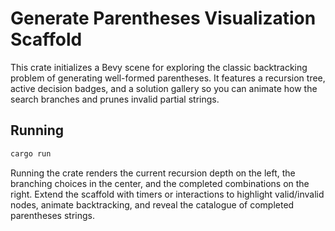 # Generate Parentheses Visualization Scaffold

This crate initializes a Bevy scene for exploring the classic backtracking problem of generating well-formed parentheses. It features a recursion tree, active decision badges, and a solution gallery so you can animate how the search branches and prunes invalid partial strings.

## Running

```sh
cargo run
```

Running the crate renders the current recursion depth on the left, the branching choices in the center, and the completed combinations on the right. Extend the scaffold with timers or interactions to highlight valid/invalid nodes, animate backtracking, and reveal the catalogue of completed parentheses strings.
